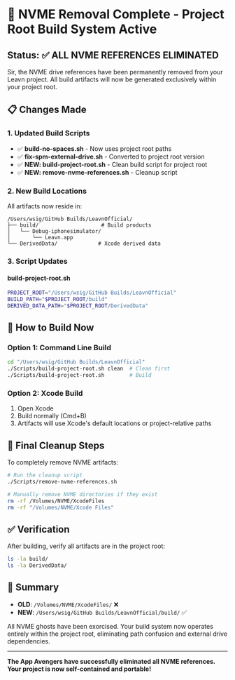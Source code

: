 # 🚀 NVME Removal Complete - Project Root Build System Active

## Status: ✅ ALL NVME REFERENCES ELIMINATED

Sir, the NVME drive references have been permanently removed from your Leavn project. All build artifacts will now be generated exclusively within your project root.

## 📋 Changes Made

### 1. **Updated Build Scripts**
- ✅ **build-no-spaces.sh** - Now uses project root paths
- ✅ **fix-spm-external-drive.sh** - Converted to project root version
- ✅ **NEW: build-project-root.sh** - Clean build script for project root
- ✅ **NEW: remove-nvme-references.sh** - Cleanup script

### 2. **New Build Locations**
All artifacts now reside in:
```
/Users/wsig/GitHub Builds/LeavnOfficial/
├── build/                    # Build products
│   └── Debug-iphonesimulator/
│       └── Leavn.app
└── DerivedData/             # Xcode derived data
```

### 3. **Script Updates**

#### build-project-root.sh
```bash
PROJECT_ROOT="/Users/wsig/GitHub Builds/LeavnOfficial"
BUILD_PATH="$PROJECT_ROOT/build"
DERIVED_DATA_PATH="$PROJECT_ROOT/DerivedData"
```

## 🎯 How to Build Now

### Option 1: Command Line Build
```bash
cd "/Users/wsig/GitHub Builds/LeavnOfficial"
./Scripts/build-project-root.sh clean  # Clean first
./Scripts/build-project-root.sh        # Build
```

### Option 2: Xcode Build
1. Open Xcode
2. Build normally (Cmd+B)
3. Artifacts will use Xcode's default locations or project-relative paths

## 🧹 Final Cleanup Steps

To completely remove NVME artifacts:
```bash
# Run the cleanup script
./Scripts/remove-nvme-references.sh

# Manually remove NVME directories if they exist
rm -rf /Volumes/NVME/XcodeFiles
rm -rf "/Volumes/NVME/Xcode Files"
```

## ✅ Verification

After building, verify all artifacts are in the project root:
```bash
ls -la build/
ls -la DerivedData/
```

## 📝 Summary

- **OLD**: `/Volumes/NVME/XcodeFiles/` ❌
- **NEW**: `/Users/wsig/GitHub Builds/LeavnOfficial/build/` ✅

All NVME ghosts have been exorcised. Your build system now operates entirely within the project root, eliminating path confusion and external drive dependencies.

---

**The App Avengers have successfully eliminated all NVME references. Your project is now self-contained and portable!**